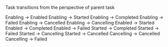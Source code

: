 
Task transitions from the perspective of parent task


Enabling -> Enabled
Enabling -> Started
Enabling -> Completed
Enabling -> Failed
Enabling -> Cancelled 
Enabling -> Cancelling
Enabled -> Started
Enabled -> Completed
Enabled -> Failed
Started -> Completed
Started -> Failed
Started -> Cancelling
Started -> Cancelled
Cancelling -> Cancelled
Cancelling -> Failed

